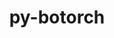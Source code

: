---
title: "py-botorch"
layout: cache
categories: [package, develop]
meta: {"versions": ["0.6.4", "0.8.4"], "compilers": ["apple-clang@=14.0.0", "apple-clang@=14.0.3", "gcc@=11.3.0", "gcc@=7.3.1"], "oss": ["amzn2", "ubuntu22.04", "ventura"], "platforms": ["darwin", "linux"], "targets": ["aarch64", "ivybridge", "x86_64_v3", "x86_64_v4"], "stacks": ["ml-darwin-aarch64-mps", "ml-linux-x86_64-cpu", "ml-linux-x86_64-cuda", "root"], "num_specs": 86, "num_specs_by_stack": {"ml-darwin-aarch64-mps": 12, "root": 86, "ml-linux-x86_64-cuda": 25, "ml-linux-x86_64-cpu": 21}}
spec_details: [{"hash": "buz3jglxl4ngbgkkxci4qavkc2mvlbei", "compiler": "apple-clang@=14.0.0", "versions": ["0.8.4"], "os": "ventura", "platform": "darwin", "target": "aarch64", "variants": ["build_system=python_pip"], "stacks": ["ml-darwin-aarch64-mps", "root"], "size": "-", "tarball": "https://binaries.spack.io/develop/build_cache/darwin-ventura-aarch64/apple-clang-14.0.0/py-botorch-0.8.4/darwin-ventura-aarch64-apple-clang-14.0.0-py-botorch-0.8.4-buz3jglxl4ngbgkkxci4qavkc2mvlbei.spack"}, {"hash": "yfb3ygho6yycw3sf7r7ue65wkyof6mwt", "compiler": "apple-clang@=14.0.0", "versions": ["0.8.4"], "os": "ventura", "platform": "darwin", "target": "aarch64", "variants": ["build_system=python_pip"], "stacks": ["ml-darwin-aarch64-mps", "root"], "size": "-", "tarball": "https://binaries.spack.io/develop/build_cache/darwin-ventura-aarch64/apple-clang-14.0.0/py-botorch-0.8.4/darwin-ventura-aarch64-apple-clang-14.0.0-py-botorch-0.8.4-yfb3ygho6yycw3sf7r7ue65wkyof6mwt.spack"}, {"hash": "7qalzrkn6nqf6tq4gqwatiwotrjrqz36", "compiler": "apple-clang@=14.0.0", "versions": ["0.8.4"], "os": "ventura", "platform": "darwin", "target": "aarch64", "variants": ["build_system=python_pip"], "stacks": ["ml-darwin-aarch64-mps", "root"], "size": "-", "tarball": "https://binaries.spack.io/develop/build_cache/darwin-ventura-aarch64/apple-clang-14.0.0/py-botorch-0.8.4/darwin-ventura-aarch64-apple-clang-14.0.0-py-botorch-0.8.4-7qalzrkn6nqf6tq4gqwatiwotrjrqz36.spack"}, {"hash": "kxvzsgqhb2iuq6krylsfq6jgptbd7v66", "compiler": "apple-clang@=14.0.0", "versions": ["0.8.4"], "os": "ventura", "platform": "darwin", "target": "aarch64", "variants": ["build_system=python_pip"], "stacks": ["ml-darwin-aarch64-mps", "root"], "size": "-", "tarball": "https://binaries.spack.io/develop/build_cache/darwin-ventura-aarch64/apple-clang-14.0.0/py-botorch-0.8.4/darwin-ventura-aarch64-apple-clang-14.0.0-py-botorch-0.8.4-kxvzsgqhb2iuq6krylsfq6jgptbd7v66.spack"}, {"hash": "3tzscy5mxss6qelxl7qsvro7ndq4ywr7", "compiler": "apple-clang@=14.0.3", "versions": ["0.8.4"], "os": "ventura", "platform": "darwin", "target": "aarch64", "variants": ["build_system=python_pip"], "stacks": ["ml-darwin-aarch64-mps", "root"], "size": "-", "tarball": "https://binaries.spack.io/develop/build_cache/darwin-ventura-aarch64/apple-clang-14.0.3/py-botorch-0.8.4/darwin-ventura-aarch64-apple-clang-14.0.3-py-botorch-0.8.4-3tzscy5mxss6qelxl7qsvro7ndq4ywr7.spack"}, {"hash": "yziphmqt5jiuv3lqqoli4amskbulmh4z", "compiler": "apple-clang@=14.0.3", "versions": ["0.8.4"], "os": "ventura", "platform": "darwin", "target": "aarch64", "variants": ["build_system=python_pip"], "stacks": ["ml-darwin-aarch64-mps", "root"], "size": "-", "tarball": "https://binaries.spack.io/develop/build_cache/darwin-ventura-aarch64/apple-clang-14.0.3/py-botorch-0.8.4/darwin-ventura-aarch64-apple-clang-14.0.3-py-botorch-0.8.4-yziphmqt5jiuv3lqqoli4amskbulmh4z.spack"}, {"hash": "nj6paehiulmlppvxg55chv7rkchroina", "compiler": "apple-clang@=14.0.3", "versions": ["0.8.4"], "os": "ventura", "platform": "darwin", "target": "aarch64", "variants": ["build_system=python_pip"], "stacks": ["ml-darwin-aarch64-mps", "root"], "size": "-", "tarball": "https://binaries.spack.io/develop/build_cache/darwin-ventura-aarch64/apple-clang-14.0.3/py-botorch-0.8.4/darwin-ventura-aarch64-apple-clang-14.0.3-py-botorch-0.8.4-nj6paehiulmlppvxg55chv7rkchroina.spack"}, {"hash": "ryccqaoaihusbz7kc3utw3whoxf5td3t", "compiler": "apple-clang@=14.0.3", "versions": ["0.8.4"], "os": "ventura", "platform": "darwin", "target": "aarch64", "variants": ["build_system=python_pip"], "stacks": ["ml-darwin-aarch64-mps", "root"], "size": "-", "tarball": "https://binaries.spack.io/develop/build_cache/darwin-ventura-aarch64/apple-clang-14.0.3/py-botorch-0.8.4/darwin-ventura-aarch64-apple-clang-14.0.3-py-botorch-0.8.4-ryccqaoaihusbz7kc3utw3whoxf5td3t.spack"}, {"hash": "yhihqdljsjuwdo5avbz62ffghwl5rsvu", "compiler": "apple-clang@=14.0.3", "versions": ["0.8.4"], "os": "ventura", "platform": "darwin", "target": "aarch64", "variants": ["build_system=python_pip"], "stacks": ["ml-darwin-aarch64-mps", "root"], "size": "-", "tarball": "https://binaries.spack.io/develop/build_cache/darwin-ventura-aarch64/apple-clang-14.0.3/py-botorch-0.8.4/darwin-ventura-aarch64-apple-clang-14.0.3-py-botorch-0.8.4-yhihqdljsjuwdo5avbz62ffghwl5rsvu.spack"}, {"hash": "pmpguxi45lgzqcsidvnrjqac6rbyd7l3", "compiler": "apple-clang@=14.0.3", "versions": ["0.8.4"], "os": "ventura", "platform": "darwin", "target": "aarch64", "variants": ["build_system=python_pip"], "stacks": ["ml-darwin-aarch64-mps", "root"], "size": "-", "tarball": "https://binaries.spack.io/develop/build_cache/darwin-ventura-aarch64/apple-clang-14.0.3/py-botorch-0.8.4/darwin-ventura-aarch64-apple-clang-14.0.3-py-botorch-0.8.4-pmpguxi45lgzqcsidvnrjqac6rbyd7l3.spack"}, {"hash": "k3nyik7onnmaalxekhhdp53ebgdtz4ty", "compiler": "apple-clang@=14.0.3", "versions": ["0.8.4"], "os": "ventura", "platform": "darwin", "target": "aarch64", "variants": ["build_system=python_pip"], "stacks": ["ml-darwin-aarch64-mps", "root"], "size": "-", "tarball": "https://binaries.spack.io/develop/build_cache/darwin-ventura-aarch64/apple-clang-14.0.3/py-botorch-0.8.4/darwin-ventura-aarch64-apple-clang-14.0.3-py-botorch-0.8.4-k3nyik7onnmaalxekhhdp53ebgdtz4ty.spack"}, {"hash": "s4wcijrls3b35sed73l7b6k7hpp4w5sx", "compiler": "apple-clang@=14.0.3", "versions": ["0.8.4"], "os": "ventura", "platform": "darwin", "target": "aarch64", "variants": ["build_system=python_pip"], "stacks": ["ml-darwin-aarch64-mps", "root"], "size": "-", "tarball": "https://binaries.spack.io/develop/build_cache/darwin-ventura-aarch64/apple-clang-14.0.3/py-botorch-0.8.4/darwin-ventura-aarch64-apple-clang-14.0.3-py-botorch-0.8.4-s4wcijrls3b35sed73l7b6k7hpp4w5sx.spack"}, {"hash": "3puji5homje2c6btwlruxkzz5ijfmjrx", "compiler": "gcc@=7.3.1", "versions": ["0.6.4"], "os": "amzn2", "platform": "linux", "target": "ivybridge", "variants": ["build_system=python_pip"], "stacks": ["root"], "size": "-", "tarball": "https://binaries.spack.io/develop/build_cache/linux-amzn2-ivybridge/gcc-7.3.1/py-botorch-0.6.4/linux-amzn2-ivybridge-gcc-7.3.1-py-botorch-0.6.4-3puji5homje2c6btwlruxkzz5ijfmjrx.spack"}, {"hash": "2twtrgkvqo3djte5uq2r4ugucb3jg6mv", "compiler": "gcc@=7.3.1", "versions": ["0.6.4"], "os": "amzn2", "platform": "linux", "target": "ivybridge", "variants": ["build_system=python_pip"], "stacks": ["root"], "size": "-", "tarball": "https://binaries.spack.io/develop/build_cache/linux-amzn2-ivybridge/gcc-7.3.1/py-botorch-0.6.4/linux-amzn2-ivybridge-gcc-7.3.1-py-botorch-0.6.4-2twtrgkvqo3djte5uq2r4ugucb3jg6mv.spack"}, {"hash": "5ggsmnvnnc36oizyim45akcgvbtcft2f", "compiler": "gcc@=7.3.1", "versions": ["0.6.4"], "os": "amzn2", "platform": "linux", "target": "ivybridge", "variants": ["build_system=python_pip"], "stacks": ["root"], "size": "-", "tarball": "https://binaries.spack.io/develop/build_cache/linux-amzn2-ivybridge/gcc-7.3.1/py-botorch-0.6.4/linux-amzn2-ivybridge-gcc-7.3.1-py-botorch-0.6.4-5ggsmnvnnc36oizyim45akcgvbtcft2f.spack"}, {"hash": "hdghthtf3lmuanbhkjtn7ngcp2hv2xc6", "compiler": "gcc@=7.3.1", "versions": ["0.6.4"], "os": "amzn2", "platform": "linux", "target": "ivybridge", "variants": ["build_system=python_pip"], "stacks": ["root"], "size": "-", "tarball": "https://binaries.spack.io/develop/build_cache/linux-amzn2-ivybridge/gcc-7.3.1/py-botorch-0.6.4/linux-amzn2-ivybridge-gcc-7.3.1-py-botorch-0.6.4-hdghthtf3lmuanbhkjtn7ngcp2hv2xc6.spack"}, {"hash": "qmk63w27hxqgaxtevljwqza4w65v7csm", "compiler": "gcc@=7.3.1", "versions": ["0.6.4"], "os": "amzn2", "platform": "linux", "target": "ivybridge", "variants": ["build_system=python_pip"], "stacks": ["root"], "size": "-", "tarball": "https://binaries.spack.io/develop/build_cache/linux-amzn2-ivybridge/gcc-7.3.1/py-botorch-0.6.4/linux-amzn2-ivybridge-gcc-7.3.1-py-botorch-0.6.4-qmk63w27hxqgaxtevljwqza4w65v7csm.spack"}, {"hash": "omvkhumtkuwyls2f6djs42j2ef2lm5po", "compiler": "gcc@=7.3.1", "versions": ["0.6.4"], "os": "amzn2", "platform": "linux", "target": "ivybridge", "variants": ["build_system=python_pip"], "stacks": ["root"], "size": "-", "tarball": "https://binaries.spack.io/develop/build_cache/linux-amzn2-ivybridge/gcc-7.3.1/py-botorch-0.6.4/linux-amzn2-ivybridge-gcc-7.3.1-py-botorch-0.6.4-omvkhumtkuwyls2f6djs42j2ef2lm5po.spack"}, {"hash": "lmxejb2jtdqejruolxvpnngk4e5463hw", "compiler": "gcc@=7.3.1", "versions": ["0.6.4"], "os": "amzn2", "platform": "linux", "target": "ivybridge", "variants": ["build_system=python_pip"], "stacks": ["root"], "size": "-", "tarball": "https://binaries.spack.io/develop/build_cache/linux-amzn2-ivybridge/gcc-7.3.1/py-botorch-0.6.4/linux-amzn2-ivybridge-gcc-7.3.1-py-botorch-0.6.4-lmxejb2jtdqejruolxvpnngk4e5463hw.spack"}, {"hash": "nmcdezisxszyxbmeevmwjhzztacyl5el", "compiler": "gcc@=7.3.1", "versions": ["0.6.4"], "os": "amzn2", "platform": "linux", "target": "x86_64_v3", "variants": ["build_system=python_pip"], "stacks": ["root"], "size": "-", "tarball": "https://binaries.spack.io/develop/build_cache/linux-amzn2-x86_64_v3/gcc-7.3.1/py-botorch-0.6.4/linux-amzn2-x86_64_v3-gcc-7.3.1-py-botorch-0.6.4-nmcdezisxszyxbmeevmwjhzztacyl5el.spack"}, {"hash": "ntf5pdsqh66buguklqcqhigv2glrdkjk", "compiler": "gcc@=7.3.1", "versions": ["0.6.4"], "os": "amzn2", "platform": "linux", "target": "x86_64_v3", "variants": ["build_system=python_pip"], "stacks": ["root"], "size": "-", "tarball": "https://binaries.spack.io/develop/build_cache/linux-amzn2-x86_64_v3/gcc-7.3.1/py-botorch-0.6.4/linux-amzn2-x86_64_v3-gcc-7.3.1-py-botorch-0.6.4-ntf5pdsqh66buguklqcqhigv2glrdkjk.spack"}, {"hash": "oprcosa5savp54npzubdbbd23ly3wgck", "compiler": "gcc@=7.3.1", "versions": ["0.6.4"], "os": "amzn2", "platform": "linux", "target": "x86_64_v3", "variants": ["build_system=python_pip"], "stacks": ["root"], "size": "-", "tarball": "https://binaries.spack.io/develop/build_cache/linux-amzn2-x86_64_v3/gcc-7.3.1/py-botorch-0.6.4/linux-amzn2-x86_64_v3-gcc-7.3.1-py-botorch-0.6.4-oprcosa5savp54npzubdbbd23ly3wgck.spack"}, {"hash": "bww5wtrpkinrucxjmcmzo6k5cp6iunbo", "compiler": "gcc@=7.3.1", "versions": ["0.6.4"], "os": "amzn2", "platform": "linux", "target": "x86_64_v3", "variants": ["build_system=python_pip"], "stacks": ["root"], "size": "-", "tarball": "https://binaries.spack.io/develop/build_cache/linux-amzn2-x86_64_v3/gcc-7.3.1/py-botorch-0.6.4/linux-amzn2-x86_64_v3-gcc-7.3.1-py-botorch-0.6.4-bww5wtrpkinrucxjmcmzo6k5cp6iunbo.spack"}, {"hash": "upz4j3wacl77mm7h2dy26mhgkmy4flhw", "compiler": "gcc@=7.3.1", "versions": ["0.6.4"], "os": "amzn2", "platform": "linux", "target": "x86_64_v3", "variants": ["build_system=python_pip"], "stacks": ["root"], "size": "-", "tarball": "https://binaries.spack.io/develop/build_cache/linux-amzn2-x86_64_v3/gcc-7.3.1/py-botorch-0.6.4/linux-amzn2-x86_64_v3-gcc-7.3.1-py-botorch-0.6.4-upz4j3wacl77mm7h2dy26mhgkmy4flhw.spack"}, {"hash": "hrxrklnmtvy7sj2y6dn6pg2mref3m6ya", "compiler": "gcc@=7.3.1", "versions": ["0.6.4"], "os": "amzn2", "platform": "linux", "target": "x86_64_v3", "variants": ["build_system=python_pip"], "stacks": ["root", "ml-linux-x86_64-cuda"], "size": "-", "tarball": "https://binaries.spack.io/develop/build_cache/linux-amzn2-x86_64_v3/gcc-7.3.1/py-botorch-0.6.4/linux-amzn2-x86_64_v3-gcc-7.3.1-py-botorch-0.6.4-hrxrklnmtvy7sj2y6dn6pg2mref3m6ya.spack"}, {"hash": "jcpdcrnglenirn467zhjvjnkaagts3in", "compiler": "gcc@=7.3.1", "versions": ["0.6.4"], "os": "amzn2", "platform": "linux", "target": "x86_64_v3", "variants": ["build_system=python_pip"], "stacks": ["root"], "size": "-", "tarball": "https://binaries.spack.io/develop/build_cache/linux-amzn2-x86_64_v3/gcc-7.3.1/py-botorch-0.6.4/linux-amzn2-x86_64_v3-gcc-7.3.1-py-botorch-0.6.4-jcpdcrnglenirn467zhjvjnkaagts3in.spack"}, {"hash": "ekphgfql3uqss4tuapwrir234576wd2p", "compiler": "gcc@=7.3.1", "versions": ["0.6.4"], "os": "amzn2", "platform": "linux", "target": "x86_64_v3", "variants": ["build_system=python_pip"], "stacks": ["root"], "size": "-", "tarball": "https://binaries.spack.io/develop/build_cache/linux-amzn2-x86_64_v3/gcc-7.3.1/py-botorch-0.6.4/linux-amzn2-x86_64_v3-gcc-7.3.1-py-botorch-0.6.4-ekphgfql3uqss4tuapwrir234576wd2p.spack"}, {"hash": "575cwjeuvawhiavfpoc7m5n7fqddr7o3", "compiler": "gcc@=7.3.1", "versions": ["0.6.4"], "os": "amzn2", "platform": "linux", "target": "x86_64_v3", "variants": ["build_system=python_pip"], "stacks": ["root"], "size": "-", "tarball": "https://binaries.spack.io/develop/build_cache/linux-amzn2-x86_64_v3/gcc-7.3.1/py-botorch-0.6.4/linux-amzn2-x86_64_v3-gcc-7.3.1-py-botorch-0.6.4-575cwjeuvawhiavfpoc7m5n7fqddr7o3.spack"}, {"hash": "43ftxzrngsbigg3t6p27c4qspq2kgscs", "compiler": "gcc@=7.3.1", "versions": ["0.6.4"], "os": "amzn2", "platform": "linux", "target": "x86_64_v3", "variants": ["build_system=python_pip"], "stacks": ["root"], "size": "-", "tarball": "https://binaries.spack.io/develop/build_cache/linux-amzn2-x86_64_v3/gcc-7.3.1/py-botorch-0.6.4/linux-amzn2-x86_64_v3-gcc-7.3.1-py-botorch-0.6.4-43ftxzrngsbigg3t6p27c4qspq2kgscs.spack"}, {"hash": "afb5dwcp7snejq6c4codf557bttnwdxs", "compiler": "gcc@=7.3.1", "versions": ["0.6.4"], "os": "amzn2", "platform": "linux", "target": "x86_64_v3", "variants": [], "stacks": ["root"], "size": "-", "tarball": "https://binaries.spack.io/develop/build_cache/linux-amzn2-x86_64_v3/gcc-7.3.1/py-botorch-0.6.4/linux-amzn2-x86_64_v3-gcc-7.3.1-py-botorch-0.6.4-afb5dwcp7snejq6c4codf557bttnwdxs.spack"}, {"hash": "dfadtxmqi74n47nqckuj2ypmz465avf3", "compiler": "gcc@=7.3.1", "versions": ["0.6.4"], "os": "amzn2", "platform": "linux", "target": "x86_64_v3", "variants": ["build_system=python_pip"], "stacks": ["root"], "size": "-", "tarball": "https://binaries.spack.io/develop/build_cache/linux-amzn2-x86_64_v3/gcc-7.3.1/py-botorch-0.6.4/linux-amzn2-x86_64_v3-gcc-7.3.1-py-botorch-0.6.4-dfadtxmqi74n47nqckuj2ypmz465avf3.spack"}, {"hash": "fvbgr7aatiyh3mag765vmivbac3lpfoy", "compiler": "gcc@=7.3.1", "versions": ["0.6.4"], "os": "amzn2", "platform": "linux", "target": "x86_64_v3", "variants": ["build_system=python_pip"], "stacks": ["root"], "size": "-", "tarball": "https://binaries.spack.io/develop/build_cache/linux-amzn2-x86_64_v3/gcc-7.3.1/py-botorch-0.6.4/linux-amzn2-x86_64_v3-gcc-7.3.1-py-botorch-0.6.4-fvbgr7aatiyh3mag765vmivbac3lpfoy.spack"}, {"hash": "6wtzokgzqbnp32cwhimebsydivoeruvi", "compiler": "gcc@=7.3.1", "versions": ["0.6.4"], "os": "amzn2", "platform": "linux", "target": "x86_64_v3", "variants": [], "stacks": ["root"], "size": "-", "tarball": "https://binaries.spack.io/develop/build_cache/linux-amzn2-x86_64_v3/gcc-7.3.1/py-botorch-0.6.4/linux-amzn2-x86_64_v3-gcc-7.3.1-py-botorch-0.6.4-6wtzokgzqbnp32cwhimebsydivoeruvi.spack"}, {"hash": "2aircdreljl7n2jkacqtr52ywulk5mx2", "compiler": "gcc@=7.3.1", "versions": ["0.6.4"], "os": "amzn2", "platform": "linux", "target": "x86_64_v3", "variants": ["build_system=python_pip"], "stacks": ["root"], "size": "-", "tarball": "https://binaries.spack.io/develop/build_cache/linux-amzn2-x86_64_v3/gcc-7.3.1/py-botorch-0.6.4/linux-amzn2-x86_64_v3-gcc-7.3.1-py-botorch-0.6.4-2aircdreljl7n2jkacqtr52ywulk5mx2.spack"}, {"hash": "37l2rt6pflt4xayu3bi2grsbpjdqwsz2", "compiler": "gcc@=7.3.1", "versions": ["0.6.4"], "os": "amzn2", "platform": "linux", "target": "x86_64_v3", "variants": ["build_system=python_pip"], "stacks": ["root"], "size": "-", "tarball": "https://binaries.spack.io/develop/build_cache/linux-amzn2-x86_64_v3/gcc-7.3.1/py-botorch-0.6.4/linux-amzn2-x86_64_v3-gcc-7.3.1-py-botorch-0.6.4-37l2rt6pflt4xayu3bi2grsbpjdqwsz2.spack"}, {"hash": "4rc3j3uw2x4574qpijdpoc3rqegnr2lc", "compiler": "gcc@=7.3.1", "versions": ["0.6.4"], "os": "amzn2", "platform": "linux", "target": "x86_64_v3", "variants": ["build_system=python_pip"], "stacks": ["root"], "size": "-", "tarball": "https://binaries.spack.io/develop/build_cache/linux-amzn2-x86_64_v3/gcc-7.3.1/py-botorch-0.6.4/linux-amzn2-x86_64_v3-gcc-7.3.1-py-botorch-0.6.4-4rc3j3uw2x4574qpijdpoc3rqegnr2lc.spack"}, {"hash": "76lwmvijxkdj53fyqh63l5wttrmb6ukq", "compiler": "gcc@=7.3.1", "versions": ["0.6.4"], "os": "amzn2", "platform": "linux", "target": "x86_64_v3", "variants": ["build_system=python_pip"], "stacks": ["root", "ml-linux-x86_64-cpu"], "size": "-", "tarball": "https://binaries.spack.io/develop/build_cache/linux-amzn2-x86_64_v3/gcc-7.3.1/py-botorch-0.6.4/linux-amzn2-x86_64_v3-gcc-7.3.1-py-botorch-0.6.4-76lwmvijxkdj53fyqh63l5wttrmb6ukq.spack"}, {"hash": "xh6g4rz6lu7v7tilyuca7e7zzc6zkrdr", "compiler": "gcc@=7.3.1", "versions": ["0.6.4"], "os": "amzn2", "platform": "linux", "target": "x86_64_v3", "variants": [], "stacks": ["root"], "size": "-", "tarball": "https://binaries.spack.io/develop/build_cache/linux-amzn2-x86_64_v3/gcc-7.3.1/py-botorch-0.6.4/linux-amzn2-x86_64_v3-gcc-7.3.1-py-botorch-0.6.4-xh6g4rz6lu7v7tilyuca7e7zzc6zkrdr.spack"}, {"hash": "w6xhimf3arsg7uia4lxew6dhgbp3gxib", "compiler": "gcc@=7.3.1", "versions": ["0.6.4"], "os": "amzn2", "platform": "linux", "target": "x86_64_v3", "variants": ["build_system=python_pip"], "stacks": ["root"], "size": "-", "tarball": "https://binaries.spack.io/develop/build_cache/linux-amzn2-x86_64_v3/gcc-7.3.1/py-botorch-0.6.4/linux-amzn2-x86_64_v3-gcc-7.3.1-py-botorch-0.6.4-w6xhimf3arsg7uia4lxew6dhgbp3gxib.spack"}, {"hash": "xxoi2vjfg7utge5gtu62x3s2w6elusgq", "compiler": "gcc@=7.3.1", "versions": ["0.6.4"], "os": "amzn2", "platform": "linux", "target": "x86_64_v3", "variants": ["build_system=python_pip"], "stacks": ["root"], "size": "-", "tarball": "https://binaries.spack.io/develop/build_cache/linux-amzn2-x86_64_v3/gcc-7.3.1/py-botorch-0.6.4/linux-amzn2-x86_64_v3-gcc-7.3.1-py-botorch-0.6.4-xxoi2vjfg7utge5gtu62x3s2w6elusgq.spack"}, {"hash": "22firsfwl77p2vpgvxbrzfrppfwufsfz", "compiler": "gcc@=7.3.1", "versions": ["0.6.4"], "os": "amzn2", "platform": "linux", "target": "x86_64_v4", "variants": [], "stacks": ["root"], "size": "-", "tarball": "https://binaries.spack.io/develop/build_cache/linux-amzn2-x86_64_v4/gcc-7.3.1/py-botorch-0.6.4/linux-amzn2-x86_64_v4-gcc-7.3.1-py-botorch-0.6.4-22firsfwl77p2vpgvxbrzfrppfwufsfz.spack"}, {"hash": "udojybftzzitkkafxnm5t2hhebhbai47", "compiler": "gcc@=7.3.1", "versions": ["0.6.4"], "os": "amzn2", "platform": "linux", "target": "x86_64_v4", "variants": [], "stacks": ["root"], "size": "-", "tarball": "https://binaries.spack.io/develop/build_cache/linux-amzn2-x86_64_v4/gcc-7.3.1/py-botorch-0.6.4/linux-amzn2-x86_64_v4-gcc-7.3.1-py-botorch-0.6.4-udojybftzzitkkafxnm5t2hhebhbai47.spack"}, {"hash": "z2obzxsyzgh7dhdu7ghwfsatnodzgkx7", "compiler": "gcc@=11.3.0", "versions": ["0.6.4"], "os": "ubuntu22.04", "platform": "linux", "target": "x86_64_v3", "variants": ["build_system=python_pip"], "stacks": ["root", "ml-linux-x86_64-cuda"], "size": "-", "tarball": "https://binaries.spack.io/develop/build_cache/linux-ubuntu22.04-x86_64_v3/gcc-11.3.0/py-botorch-0.6.4/linux-ubuntu22.04-x86_64_v3-gcc-11.3.0-py-botorch-0.6.4-z2obzxsyzgh7dhdu7ghwfsatnodzgkx7.spack"}, {"hash": "w5oqdx2mdnpiwajraqfounzgufrbu2gu", "compiler": "gcc@=11.3.0", "versions": ["0.6.4"], "os": "ubuntu22.04", "platform": "linux", "target": "x86_64_v3", "variants": ["build_system=python_pip"], "stacks": ["root", "ml-linux-x86_64-cuda"], "size": "-", "tarball": "https://binaries.spack.io/develop/build_cache/linux-ubuntu22.04-x86_64_v3/gcc-11.3.0/py-botorch-0.6.4/linux-ubuntu22.04-x86_64_v3-gcc-11.3.0-py-botorch-0.6.4-w5oqdx2mdnpiwajraqfounzgufrbu2gu.spack"}, {"hash": "vxcyfl4zgnx6zgikxiikrugtilhaq4hc", "compiler": "gcc@=11.3.0", "versions": ["0.6.4"], "os": "ubuntu22.04", "platform": "linux", "target": "x86_64_v3", "variants": ["build_system=python_pip"], "stacks": ["root", "ml-linux-x86_64-cpu"], "size": "-", "tarball": "https://binaries.spack.io/develop/build_cache/linux-ubuntu22.04-x86_64_v3/gcc-11.3.0/py-botorch-0.6.4/linux-ubuntu22.04-x86_64_v3-gcc-11.3.0-py-botorch-0.6.4-vxcyfl4zgnx6zgikxiikrugtilhaq4hc.spack"}, {"hash": "dhy2z3ckqwe4k2gshyihcyzfa6lwashw", "compiler": "gcc@=11.3.0", "versions": ["0.6.4"], "os": "ubuntu22.04", "platform": "linux", "target": "x86_64_v3", "variants": ["build_system=python_pip"], "stacks": ["root", "ml-linux-x86_64-cpu"], "size": "-", "tarball": "https://binaries.spack.io/develop/build_cache/linux-ubuntu22.04-x86_64_v3/gcc-11.3.0/py-botorch-0.6.4/linux-ubuntu22.04-x86_64_v3-gcc-11.3.0-py-botorch-0.6.4-dhy2z3ckqwe4k2gshyihcyzfa6lwashw.spack"}, {"hash": "dqb3q2jl2q45abci2jt5iuctmbr4n2hz", "compiler": "gcc@=11.3.0", "versions": ["0.6.4"], "os": "ubuntu22.04", "platform": "linux", "target": "x86_64_v3", "variants": ["build_system=python_pip"], "stacks": ["root", "ml-linux-x86_64-cuda"], "size": "-", "tarball": "https://binaries.spack.io/develop/build_cache/linux-ubuntu22.04-x86_64_v3/gcc-11.3.0/py-botorch-0.6.4/linux-ubuntu22.04-x86_64_v3-gcc-11.3.0-py-botorch-0.6.4-dqb3q2jl2q45abci2jt5iuctmbr4n2hz.spack"}, {"hash": "konht257fmh6ovp3p4vgqcsck6ajcpsn", "compiler": "gcc@=11.3.0", "versions": ["0.6.4"], "os": "ubuntu22.04", "platform": "linux", "target": "x86_64_v3", "variants": ["build_system=python_pip"], "stacks": ["root", "ml-linux-x86_64-cuda"], "size": "-", "tarball": "https://binaries.spack.io/develop/build_cache/linux-ubuntu22.04-x86_64_v3/gcc-11.3.0/py-botorch-0.6.4/linux-ubuntu22.04-x86_64_v3-gcc-11.3.0-py-botorch-0.6.4-konht257fmh6ovp3p4vgqcsck6ajcpsn.spack"}, {"hash": "j2xmqy4e6wmodqhteffoo33fgmqxwlef", "compiler": "gcc@=11.3.0", "versions": ["0.6.4"], "os": "ubuntu22.04", "platform": "linux", "target": "x86_64_v3", "variants": ["build_system=python_pip"], "stacks": ["root", "ml-linux-x86_64-cpu"], "size": "-", "tarball": "https://binaries.spack.io/develop/build_cache/linux-ubuntu22.04-x86_64_v3/gcc-11.3.0/py-botorch-0.6.4/linux-ubuntu22.04-x86_64_v3-gcc-11.3.0-py-botorch-0.6.4-j2xmqy4e6wmodqhteffoo33fgmqxwlef.spack"}, {"hash": "26eq437npirkdsyg5ixc2lchil34bhxj", "compiler": "gcc@=11.3.0", "versions": ["0.6.4"], "os": "ubuntu22.04", "platform": "linux", "target": "x86_64_v3", "variants": ["build_system=python_pip"], "stacks": ["root", "ml-linux-x86_64-cpu"], "size": "-", "tarball": "https://binaries.spack.io/develop/build_cache/linux-ubuntu22.04-x86_64_v3/gcc-11.3.0/py-botorch-0.6.4/linux-ubuntu22.04-x86_64_v3-gcc-11.3.0-py-botorch-0.6.4-26eq437npirkdsyg5ixc2lchil34bhxj.spack"}, {"hash": "trmqx4na6uvtjhrlyqcgdk7hoj3tevul", "compiler": "gcc@=11.3.0", "versions": ["0.6.4"], "os": "ubuntu22.04", "platform": "linux", "target": "x86_64_v3", "variants": ["build_system=python_pip"], "stacks": ["root", "ml-linux-x86_64-cuda"], "size": "-", "tarball": "https://binaries.spack.io/develop/build_cache/linux-ubuntu22.04-x86_64_v3/gcc-11.3.0/py-botorch-0.6.4/linux-ubuntu22.04-x86_64_v3-gcc-11.3.0-py-botorch-0.6.4-trmqx4na6uvtjhrlyqcgdk7hoj3tevul.spack"}, {"hash": "k2ysx7zn364gxfp7qebw7sbgfltiadgy", "compiler": "gcc@=11.3.0", "versions": ["0.8.4"], "os": "ubuntu22.04", "platform": "linux", "target": "x86_64_v3", "variants": ["build_system=python_pip"], "stacks": ["root", "ml-linux-x86_64-cpu"], "size": "-", "tarball": "https://binaries.spack.io/develop/build_cache/linux-ubuntu22.04-x86_64_v3/gcc-11.3.0/py-botorch-0.8.4/linux-ubuntu22.04-x86_64_v3-gcc-11.3.0-py-botorch-0.8.4-k2ysx7zn364gxfp7qebw7sbgfltiadgy.spack"}, {"hash": "37rmbq337nqakvudeauq6mxi2jtz5oak", "compiler": "gcc@=11.3.0", "versions": ["0.8.4"], "os": "ubuntu22.04", "platform": "linux", "target": "x86_64_v3", "variants": ["build_system=python_pip"], "stacks": ["root", "ml-linux-x86_64-cuda"], "size": "-", "tarball": "https://binaries.spack.io/develop/build_cache/linux-ubuntu22.04-x86_64_v3/gcc-11.3.0/py-botorch-0.8.4/linux-ubuntu22.04-x86_64_v3-gcc-11.3.0-py-botorch-0.8.4-37rmbq337nqakvudeauq6mxi2jtz5oak.spack"}, {"hash": "i47tngxy2csa6horo2huj2wa2mu7pfs5", "compiler": "gcc@=11.3.0", "versions": ["0.8.4"], "os": "ubuntu22.04", "platform": "linux", "target": "x86_64_v3", "variants": ["build_system=python_pip"], "stacks": ["root", "ml-linux-x86_64-cpu"], "size": "-", "tarball": "https://binaries.spack.io/develop/build_cache/linux-ubuntu22.04-x86_64_v3/gcc-11.3.0/py-botorch-0.8.4/linux-ubuntu22.04-x86_64_v3-gcc-11.3.0-py-botorch-0.8.4-i47tngxy2csa6horo2huj2wa2mu7pfs5.spack"}, {"hash": "4y5c24lra23lorka4ut6bwyrrltito32", "compiler": "gcc@=11.3.0", "versions": ["0.8.4"], "os": "ubuntu22.04", "platform": "linux", "target": "x86_64_v3", "variants": ["build_system=python_pip"], "stacks": ["root", "ml-linux-x86_64-cpu"], "size": "-", "tarball": "https://binaries.spack.io/develop/build_cache/linux-ubuntu22.04-x86_64_v3/gcc-11.3.0/py-botorch-0.8.4/linux-ubuntu22.04-x86_64_v3-gcc-11.3.0-py-botorch-0.8.4-4y5c24lra23lorka4ut6bwyrrltito32.spack"}, {"hash": "kkxxn43okuqj3essuwhfiyucmzmnvjo7", "compiler": "gcc@=11.3.0", "versions": ["0.8.4"], "os": "ubuntu22.04", "platform": "linux", "target": "x86_64_v3", "variants": ["build_system=python_pip"], "stacks": ["root", "ml-linux-x86_64-cuda"], "size": "-", "tarball": "https://binaries.spack.io/develop/build_cache/linux-ubuntu22.04-x86_64_v3/gcc-11.3.0/py-botorch-0.8.4/linux-ubuntu22.04-x86_64_v3-gcc-11.3.0-py-botorch-0.8.4-kkxxn43okuqj3essuwhfiyucmzmnvjo7.spack"}, {"hash": "6iiktndk54t3arawjhjba52an7a7g7st", "compiler": "gcc@=11.3.0", "versions": ["0.8.4"], "os": "ubuntu22.04", "platform": "linux", "target": "x86_64_v3", "variants": ["build_system=python_pip"], "stacks": ["root", "ml-linux-x86_64-cuda"], "size": "-", "tarball": "https://binaries.spack.io/develop/build_cache/linux-ubuntu22.04-x86_64_v3/gcc-11.3.0/py-botorch-0.8.4/linux-ubuntu22.04-x86_64_v3-gcc-11.3.0-py-botorch-0.8.4-6iiktndk54t3arawjhjba52an7a7g7st.spack"}, {"hash": "eqwj6gcibvfapmrvathisuvagjlhy7gd", "compiler": "gcc@=11.3.0", "versions": ["0.8.4"], "os": "ubuntu22.04", "platform": "linux", "target": "x86_64_v3", "variants": ["build_system=python_pip"], "stacks": ["root", "ml-linux-x86_64-cuda"], "size": "-", "tarball": "https://binaries.spack.io/develop/build_cache/linux-ubuntu22.04-x86_64_v3/gcc-11.3.0/py-botorch-0.8.4/linux-ubuntu22.04-x86_64_v3-gcc-11.3.0-py-botorch-0.8.4-eqwj6gcibvfapmrvathisuvagjlhy7gd.spack"}, {"hash": "4ah5ocwtn3yyhqjlycbgsizv6weplr4x", "compiler": "gcc@=11.3.0", "versions": ["0.8.4"], "os": "ubuntu22.04", "platform": "linux", "target": "x86_64_v3", "variants": ["build_system=python_pip"], "stacks": ["root", "ml-linux-x86_64-cuda"], "size": "-", "tarball": "https://binaries.spack.io/develop/build_cache/linux-ubuntu22.04-x86_64_v3/gcc-11.3.0/py-botorch-0.8.4/linux-ubuntu22.04-x86_64_v3-gcc-11.3.0-py-botorch-0.8.4-4ah5ocwtn3yyhqjlycbgsizv6weplr4x.spack"}, {"hash": "fn3xdybuibjnprgow37rvj4kv5uzg7yf", "compiler": "gcc@=11.3.0", "versions": ["0.8.4"], "os": "ubuntu22.04", "platform": "linux", "target": "x86_64_v3", "variants": ["build_system=python_pip"], "stacks": ["root", "ml-linux-x86_64-cuda"], "size": "-", "tarball": "https://binaries.spack.io/develop/build_cache/linux-ubuntu22.04-x86_64_v3/gcc-11.3.0/py-botorch-0.8.4/linux-ubuntu22.04-x86_64_v3-gcc-11.3.0-py-botorch-0.8.4-fn3xdybuibjnprgow37rvj4kv5uzg7yf.spack"}, {"hash": "3tlortmw357fq4ppshqf6ceyye2m62vb", "compiler": "gcc@=11.3.0", "versions": ["0.8.4"], "os": "ubuntu22.04", "platform": "linux", "target": "x86_64_v3", "variants": ["build_system=python_pip"], "stacks": ["root", "ml-linux-x86_64-cuda"], "size": "-", "tarball": "https://binaries.spack.io/develop/build_cache/linux-ubuntu22.04-x86_64_v3/gcc-11.3.0/py-botorch-0.8.4/linux-ubuntu22.04-x86_64_v3-gcc-11.3.0-py-botorch-0.8.4-3tlortmw357fq4ppshqf6ceyye2m62vb.spack"}, {"hash": "lith6eouamoqlajpfx5etdua5xkchtis", "compiler": "gcc@=11.3.0", "versions": ["0.8.4"], "os": "ubuntu22.04", "platform": "linux", "target": "x86_64_v3", "variants": ["build_system=python_pip"], "stacks": ["root", "ml-linux-x86_64-cpu"], "size": "-", "tarball": "https://binaries.spack.io/develop/build_cache/linux-ubuntu22.04-x86_64_v3/gcc-11.3.0/py-botorch-0.8.4/linux-ubuntu22.04-x86_64_v3-gcc-11.3.0-py-botorch-0.8.4-lith6eouamoqlajpfx5etdua5xkchtis.spack"}, {"hash": "6hxgs6xo2bzb6idwptfto5pa2sxcfxf3", "compiler": "gcc@=11.3.0", "versions": ["0.8.4"], "os": "ubuntu22.04", "platform": "linux", "target": "x86_64_v3", "variants": ["build_system=python_pip"], "stacks": ["root", "ml-linux-x86_64-cpu"], "size": "-", "tarball": "https://binaries.spack.io/develop/build_cache/linux-ubuntu22.04-x86_64_v3/gcc-11.3.0/py-botorch-0.8.4/linux-ubuntu22.04-x86_64_v3-gcc-11.3.0-py-botorch-0.8.4-6hxgs6xo2bzb6idwptfto5pa2sxcfxf3.spack"}, {"hash": "pjwufogmmfu3px5l37k6czbkh4n5chmd", "compiler": "gcc@=11.3.0", "versions": ["0.8.4"], "os": "ubuntu22.04", "platform": "linux", "target": "x86_64_v3", "variants": ["build_system=python_pip"], "stacks": ["root", "ml-linux-x86_64-cuda"], "size": "-", "tarball": "https://binaries.spack.io/develop/build_cache/linux-ubuntu22.04-x86_64_v3/gcc-11.3.0/py-botorch-0.8.4/linux-ubuntu22.04-x86_64_v3-gcc-11.3.0-py-botorch-0.8.4-pjwufogmmfu3px5l37k6czbkh4n5chmd.spack"}, {"hash": "4samdpdwjkjcdajzbktpk6xylafz2ohi", "compiler": "gcc@=11.3.0", "versions": ["0.8.4"], "os": "ubuntu22.04", "platform": "linux", "target": "x86_64_v3", "variants": ["build_system=python_pip"], "stacks": ["root", "ml-linux-x86_64-cuda"], "size": "-", "tarball": "https://binaries.spack.io/develop/build_cache/linux-ubuntu22.04-x86_64_v3/gcc-11.3.0/py-botorch-0.8.4/linux-ubuntu22.04-x86_64_v3-gcc-11.3.0-py-botorch-0.8.4-4samdpdwjkjcdajzbktpk6xylafz2ohi.spack"}, {"hash": "pzffnfes7ukteenjaobedj6qjz4jv3yv", "compiler": "gcc@=11.3.0", "versions": ["0.8.4"], "os": "ubuntu22.04", "platform": "linux", "target": "x86_64_v3", "variants": ["build_system=python_pip"], "stacks": ["root", "ml-linux-x86_64-cpu"], "size": "-", "tarball": "https://binaries.spack.io/develop/build_cache/linux-ubuntu22.04-x86_64_v3/gcc-11.3.0/py-botorch-0.8.4/linux-ubuntu22.04-x86_64_v3-gcc-11.3.0-py-botorch-0.8.4-pzffnfes7ukteenjaobedj6qjz4jv3yv.spack"}, {"hash": "c5n4ceklk6d2pd72shyvqa3ddrzexoyb", "compiler": "gcc@=11.3.0", "versions": ["0.8.4"], "os": "ubuntu22.04", "platform": "linux", "target": "x86_64_v3", "variants": ["build_system=python_pip"], "stacks": ["root", "ml-linux-x86_64-cpu"], "size": "-", "tarball": "https://binaries.spack.io/develop/build_cache/linux-ubuntu22.04-x86_64_v3/gcc-11.3.0/py-botorch-0.8.4/linux-ubuntu22.04-x86_64_v3-gcc-11.3.0-py-botorch-0.8.4-c5n4ceklk6d2pd72shyvqa3ddrzexoyb.spack"}, {"hash": "lgohy6gw3z3ksezxlqvjltcwzpy3xi6m", "compiler": "gcc@=11.3.0", "versions": ["0.8.4"], "os": "ubuntu22.04", "platform": "linux", "target": "x86_64_v3", "variants": ["build_system=python_pip"], "stacks": ["root", "ml-linux-x86_64-cuda"], "size": "-", "tarball": "https://binaries.spack.io/develop/build_cache/linux-ubuntu22.04-x86_64_v3/gcc-11.3.0/py-botorch-0.8.4/linux-ubuntu22.04-x86_64_v3-gcc-11.3.0-py-botorch-0.8.4-lgohy6gw3z3ksezxlqvjltcwzpy3xi6m.spack"}, {"hash": "6uh7wi7rfpewwauo2o7fcvkszq5jojju", "compiler": "gcc@=11.3.0", "versions": ["0.8.4"], "os": "ubuntu22.04", "platform": "linux", "target": "x86_64_v3", "variants": ["build_system=python_pip"], "stacks": ["root", "ml-linux-x86_64-cpu"], "size": "-", "tarball": "https://binaries.spack.io/develop/build_cache/linux-ubuntu22.04-x86_64_v3/gcc-11.3.0/py-botorch-0.8.4/linux-ubuntu22.04-x86_64_v3-gcc-11.3.0-py-botorch-0.8.4-6uh7wi7rfpewwauo2o7fcvkszq5jojju.spack"}, {"hash": "rstwjnbcmkwaofstzitqilibx4rbrobd", "compiler": "gcc@=11.3.0", "versions": ["0.8.4"], "os": "ubuntu22.04", "platform": "linux", "target": "x86_64_v3", "variants": ["build_system=python_pip"], "stacks": ["root", "ml-linux-x86_64-cpu"], "size": "-", "tarball": "https://binaries.spack.io/develop/build_cache/linux-ubuntu22.04-x86_64_v3/gcc-11.3.0/py-botorch-0.8.4/linux-ubuntu22.04-x86_64_v3-gcc-11.3.0-py-botorch-0.8.4-rstwjnbcmkwaofstzitqilibx4rbrobd.spack"}, {"hash": "bsi26anb3tpa4s2erggv6bphekyy3hw6", "compiler": "gcc@=11.3.0", "versions": ["0.8.4"], "os": "ubuntu22.04", "platform": "linux", "target": "x86_64_v3", "variants": ["build_system=python_pip"], "stacks": ["root", "ml-linux-x86_64-cuda"], "size": "-", "tarball": "https://binaries.spack.io/develop/build_cache/linux-ubuntu22.04-x86_64_v3/gcc-11.3.0/py-botorch-0.8.4/linux-ubuntu22.04-x86_64_v3-gcc-11.3.0-py-botorch-0.8.4-bsi26anb3tpa4s2erggv6bphekyy3hw6.spack"}, {"hash": "ql3i6dxmmscghceu2onhawyry5nqstkw", "compiler": "gcc@=11.3.0", "versions": ["0.8.4"], "os": "ubuntu22.04", "platform": "linux", "target": "x86_64_v3", "variants": ["build_system=python_pip"], "stacks": ["root", "ml-linux-x86_64-cuda"], "size": "-", "tarball": "https://binaries.spack.io/develop/build_cache/linux-ubuntu22.04-x86_64_v3/gcc-11.3.0/py-botorch-0.8.4/linux-ubuntu22.04-x86_64_v3-gcc-11.3.0-py-botorch-0.8.4-ql3i6dxmmscghceu2onhawyry5nqstkw.spack"}, {"hash": "7ei3obhcq6vperss2vvxgpolqypnf224", "compiler": "gcc@=11.3.0", "versions": ["0.8.4"], "os": "ubuntu22.04", "platform": "linux", "target": "x86_64_v3", "variants": ["build_system=python_pip"], "stacks": ["root", "ml-linux-x86_64-cuda"], "size": "-", "tarball": "https://binaries.spack.io/develop/build_cache/linux-ubuntu22.04-x86_64_v3/gcc-11.3.0/py-botorch-0.8.4/linux-ubuntu22.04-x86_64_v3-gcc-11.3.0-py-botorch-0.8.4-7ei3obhcq6vperss2vvxgpolqypnf224.spack"}, {"hash": "ri4vnqrt35sv7n74pyjabxgqqzq3oryv", "compiler": "gcc@=11.3.0", "versions": ["0.8.4"], "os": "ubuntu22.04", "platform": "linux", "target": "x86_64_v3", "variants": ["build_system=python_pip"], "stacks": ["root", "ml-linux-x86_64-cuda"], "size": "-", "tarball": "https://binaries.spack.io/develop/build_cache/linux-ubuntu22.04-x86_64_v3/gcc-11.3.0/py-botorch-0.8.4/linux-ubuntu22.04-x86_64_v3-gcc-11.3.0-py-botorch-0.8.4-ri4vnqrt35sv7n74pyjabxgqqzq3oryv.spack"}, {"hash": "c7qhigfxnufnkwmvmkmo2g64bx4o7psy", "compiler": "gcc@=11.3.0", "versions": ["0.8.4"], "os": "ubuntu22.04", "platform": "linux", "target": "x86_64_v3", "variants": ["build_system=python_pip"], "stacks": ["root", "ml-linux-x86_64-cpu"], "size": "-", "tarball": "https://binaries.spack.io/develop/build_cache/linux-ubuntu22.04-x86_64_v3/gcc-11.3.0/py-botorch-0.8.4/linux-ubuntu22.04-x86_64_v3-gcc-11.3.0-py-botorch-0.8.4-c7qhigfxnufnkwmvmkmo2g64bx4o7psy.spack"}, {"hash": "h67pmzj2amksrl6lhlzxitezogc3ln7x", "compiler": "gcc@=11.3.0", "versions": ["0.8.4"], "os": "ubuntu22.04", "platform": "linux", "target": "x86_64_v3", "variants": ["build_system=python_pip"], "stacks": ["root", "ml-linux-x86_64-cuda"], "size": "-", "tarball": "https://binaries.spack.io/develop/build_cache/linux-ubuntu22.04-x86_64_v3/gcc-11.3.0/py-botorch-0.8.4/linux-ubuntu22.04-x86_64_v3-gcc-11.3.0-py-botorch-0.8.4-h67pmzj2amksrl6lhlzxitezogc3ln7x.spack"}, {"hash": "uqghr5hbgv26f6jieb3d3ybfqafeuop5", "compiler": "gcc@=11.3.0", "versions": ["0.8.4"], "os": "ubuntu22.04", "platform": "linux", "target": "x86_64_v3", "variants": ["build_system=python_pip"], "stacks": ["root", "ml-linux-x86_64-cuda"], "size": "-", "tarball": "https://binaries.spack.io/develop/build_cache/linux-ubuntu22.04-x86_64_v3/gcc-11.3.0/py-botorch-0.8.4/linux-ubuntu22.04-x86_64_v3-gcc-11.3.0-py-botorch-0.8.4-uqghr5hbgv26f6jieb3d3ybfqafeuop5.spack"}, {"hash": "ef6pahpfbtvedgefdz7s5pqvb3tulnkh", "compiler": "gcc@=11.3.0", "versions": ["0.8.4"], "os": "ubuntu22.04", "platform": "linux", "target": "x86_64_v3", "variants": ["build_system=python_pip"], "stacks": ["root", "ml-linux-x86_64-cpu"], "size": "-", "tarball": "https://binaries.spack.io/develop/build_cache/linux-ubuntu22.04-x86_64_v3/gcc-11.3.0/py-botorch-0.8.4/linux-ubuntu22.04-x86_64_v3-gcc-11.3.0-py-botorch-0.8.4-ef6pahpfbtvedgefdz7s5pqvb3tulnkh.spack"}, {"hash": "wrt4snk3jvcuwj3xz5bhbc7qmqkhvdvz", "compiler": "gcc@=11.3.0", "versions": ["0.8.4"], "os": "ubuntu22.04", "platform": "linux", "target": "x86_64_v3", "variants": ["build_system=python_pip"], "stacks": ["root", "ml-linux-x86_64-cpu"], "size": "-", "tarball": "https://binaries.spack.io/develop/build_cache/linux-ubuntu22.04-x86_64_v3/gcc-11.3.0/py-botorch-0.8.4/linux-ubuntu22.04-x86_64_v3-gcc-11.3.0-py-botorch-0.8.4-wrt4snk3jvcuwj3xz5bhbc7qmqkhvdvz.spack"}, {"hash": "bvwtxbdnwc3kkcsutut7aj3c3w5kdolt", "compiler": "gcc@=11.3.0", "versions": ["0.8.4"], "os": "ubuntu22.04", "platform": "linux", "target": "x86_64_v3", "variants": ["build_system=python_pip"], "stacks": ["root", "ml-linux-x86_64-cpu"], "size": "-", "tarball": "https://binaries.spack.io/develop/build_cache/linux-ubuntu22.04-x86_64_v3/gcc-11.3.0/py-botorch-0.8.4/linux-ubuntu22.04-x86_64_v3-gcc-11.3.0-py-botorch-0.8.4-bvwtxbdnwc3kkcsutut7aj3c3w5kdolt.spack"}, {"hash": "t4mvxgp5djwbgogdbuc3nvdnuzyiomzq", "compiler": "gcc@=11.3.0", "versions": ["0.8.4"], "os": "ubuntu22.04", "platform": "linux", "target": "x86_64_v3", "variants": ["build_system=python_pip"], "stacks": ["root", "ml-linux-x86_64-cpu"], "size": "-", "tarball": "https://binaries.spack.io/develop/build_cache/linux-ubuntu22.04-x86_64_v3/gcc-11.3.0/py-botorch-0.8.4/linux-ubuntu22.04-x86_64_v3-gcc-11.3.0-py-botorch-0.8.4-t4mvxgp5djwbgogdbuc3nvdnuzyiomzq.spack"}, {"hash": "xakyayxs3qaimiofhgmiygv35jolpvvg", "compiler": "gcc@=11.3.0", "versions": ["0.8.4"], "os": "ubuntu22.04", "platform": "linux", "target": "x86_64_v3", "variants": ["build_system=python_pip"], "stacks": ["root", "ml-linux-x86_64-cpu"], "size": "-", "tarball": "https://binaries.spack.io/develop/build_cache/linux-ubuntu22.04-x86_64_v3/gcc-11.3.0/py-botorch-0.8.4/linux-ubuntu22.04-x86_64_v3-gcc-11.3.0-py-botorch-0.8.4-xakyayxs3qaimiofhgmiygv35jolpvvg.spack"}, {"hash": "x3g3tdy35f7ansqhrsy2q3blzny3ga7z", "compiler": "gcc@=11.3.0", "versions": ["0.8.4"], "os": "ubuntu22.04", "platform": "linux", "target": "x86_64_v3", "variants": ["build_system=python_pip"], "stacks": ["root", "ml-linux-x86_64-cuda"], "size": "-", "tarball": "https://binaries.spack.io/develop/build_cache/linux-ubuntu22.04-x86_64_v3/gcc-11.3.0/py-botorch-0.8.4/linux-ubuntu22.04-x86_64_v3-gcc-11.3.0-py-botorch-0.8.4-x3g3tdy35f7ansqhrsy2q3blzny3ga7z.spack"}, {"hash": "yevfjpzwj7c4f3faozt757zdoydbhcv5", "compiler": "gcc@=11.3.0", "versions": ["0.8.4"], "os": "ubuntu22.04", "platform": "linux", "target": "x86_64_v3", "variants": ["build_system=python_pip"], "stacks": ["root", "ml-linux-x86_64-cuda"], "size": "-", "tarball": "https://binaries.spack.io/develop/build_cache/linux-ubuntu22.04-x86_64_v3/gcc-11.3.0/py-botorch-0.8.4/linux-ubuntu22.04-x86_64_v3-gcc-11.3.0-py-botorch-0.8.4-yevfjpzwj7c4f3faozt757zdoydbhcv5.spack"}, {"hash": "yyoxbscxmfnntrxmxtcdxxfecf2opqsk", "compiler": "gcc@=11.3.0", "versions": ["0.8.4"], "os": "ubuntu22.04", "platform": "linux", "target": "x86_64_v3", "variants": ["build_system=python_pip"], "stacks": ["root", "ml-linux-x86_64-cpu"], "size": "-", "tarball": "https://binaries.spack.io/develop/build_cache/linux-ubuntu22.04-x86_64_v3/gcc-11.3.0/py-botorch-0.8.4/linux-ubuntu22.04-x86_64_v3-gcc-11.3.0-py-botorch-0.8.4-yyoxbscxmfnntrxmxtcdxxfecf2opqsk.spack"}, {"hash": "ve4honfrop2gbpoysmy7dxcecqpqllhk", "compiler": "gcc@=11.3.0", "versions": ["0.8.4"], "os": "ubuntu22.04", "platform": "linux", "target": "x86_64_v3", "variants": ["build_system=python_pip"], "stacks": ["root", "ml-linux-x86_64-cuda"], "size": "-", "tarball": "https://binaries.spack.io/develop/build_cache/linux-ubuntu22.04-x86_64_v3/gcc-11.3.0/py-botorch-0.8.4/linux-ubuntu22.04-x86_64_v3-gcc-11.3.0-py-botorch-0.8.4-ve4honfrop2gbpoysmy7dxcecqpqllhk.spack"}]
---